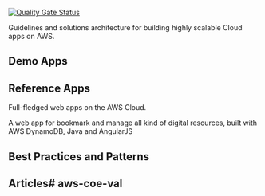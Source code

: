 [![Quality Gate Status](https://sonarcloud.io/api/project_badges/measure?project=valery-zhurbenko_aws-coe-val&metric=alert_status)](https://sonarcloud.io/dashboard?id=valery-zhurbenko_aws-coe-val)

Guidelines and solutions architecture for building highly scalable Cloud apps on AWS.

## Demo Apps


## Reference Apps
Full-fledged web apps on the AWS Cloud.

A web app for bookmark and manage all kind of digital resources, built with AWS DynamoDB, Java and AngularJS


## Best Practices and Patterns


## Articles# aws-coe-val
